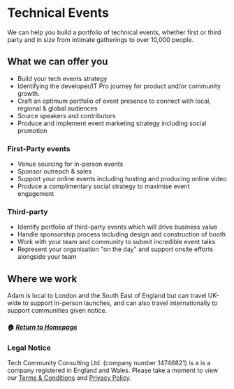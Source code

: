 # Technical Events

We can help you build a portfolio of technical events, whether first or third party and in size from intimate gatherings to over 10,000 people. 

## What we can offer you
- Build your tech events strategy
- Identifying the developer/IT Pro journey for product and/or community growth. 
- Craft an optimum portfolio of event presence to connect with local, regional & global audiences
- Source speakers and contributors
- Produce and implement event marketing strategy including social promotion

### First-Party events
- Venue sourcing for in-person events
- Sponsor outreach & sales 
- Support your online events including hosting and producing online video
- Produce a complimentary social strategy to maximise event engagement

### Third-party 
- Identify portfolio of third-party events which will drive business value
- Handle sponsorship process including design and construction of booth
- Work with your team and community to submit incredible event talks
- Represent your organisation "on the day" and support onsite efforts alongside your team

## Where we work
Adam is local to London and the South East of England but can travel UK-wide to support in-person launches, and can also travel internationally to support communities given notice.

<!-- ## Video/Imagery -->
<!-- ## Main Text Body (CTA link, form to fill out, bookings etc). --> 
<!-- ## Contact Form/Bookings (ideally set to side) -->
<!-- ## Case Study (could be one off, links to blog posts) -->
<!-- ## Link to Homepage -->
<!-- ## Other Services offered (link list) -->

<!-- This is commented out. -->


<!-- This is commented out.![Tech Community Graphic](https://github.com/adamj89/tech-community/blob/main/TCGraphic.png) -->


#### 🏠 _[Return to Homepage](https://tech-community.co.uk)_

### Legal Notice
Tech Community Consulting Ltd. (company number 14746821) is a is a company registered in England and Wales. Please take a moment to view our [Terms & Conditions](https://tech-community.co.uk/terms-conditions) and [Privacy Policy](https://tech-community.co.uk/privacy).
